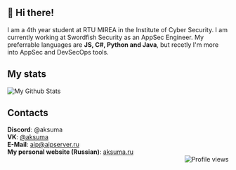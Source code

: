 ## 👋 Hi there!
I am a 4th year student at RTU MIREA in the Institute of Cyber Security. I am currently working at Swordfish Security as an AppSec Engineer. My preferrable languages are **JS, C#, Python and Java**, but recetly I'm more into AppSec and DevSecOps tools.

## My stats
![My Github Stats](https://github-readme-stats.vercel.app/api?username=AipNooBest&show_icons=true&theme=dark&count_private=true&include_all_commits=true&title_color=45cc06&icon_color=45cc06)

## Contacts
**Discord**: @aksuma\
**VK**: [@aksuma](https://vk.com/aksuma)\
**E-Mail**: [aip@aipserver.ru](mailto:aip@aipserver.ru)\
**My personal website (Russian)**: [aksuma.ru](https://aksuma.ru)\
<img align="right" alt="Profile views" src="https://komarev.com/ghpvc/?username=AipNooBest&style=flat" />
